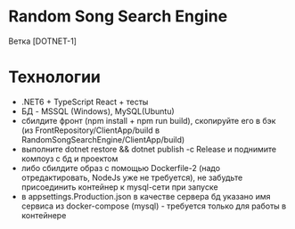 # Random Song Search Engine 
Ветка [DOTNET-1]
# Технологии
* .NET6 + TypeScript React + тесты     
* БД - MSSQL (Windows), MySQL(Ubuntu)
* сбилдите фронт (npm install + npm run build), скопируйте его в бэк (из FrontRepository/ClientApp/build в RandomSongSearchEngine/ClientApp/build)
* выполните dotnet restore && dotnet publish -c Release и поднимите компоуз с бд и проектом
* либо сбилдите образ с помощью Dockerfile-2 (надо отредактировать, NodeJs уже не требуется), не забудьте присоединить контейнер к mysql-сети при запуске
* в appsettings.Production.json в качестве сервера бд указано имя сервиса из docker-compose (mysql) - требуется только для работы в контейнере